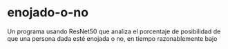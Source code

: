 # enojado-o-no
Un programa usando ResNet50 que analiza el porcentaje de posibilidad de que una persona dada esté enojada o no, en tiempo razonablemente bajo
